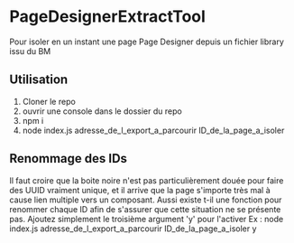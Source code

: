 # PageDesignerExtractTool
Pour isoler en un instant une page Page Designer depuis un fichier library issu du BM

## Utilisation
1. Cloner le repo
2. ouvrir une console dans le dossier du repo
2. npm i
3. node index.js adresse_de_l_export_a_parcourir ID_de_la_page_a_isoler

## Renommage des IDs
Il faut croire que la boite noire n'est pas particulièrement douée pour faire des UUID vraiment unique, et il arrive que la page s'importe très mal à cause lien multiple vers un composant.
Aussi existe t-il une fonction pour renommer chaque ID afin de s'assurer que cette situation ne se présente pas. Ajoutez simplement le troisième argument 'y' pour l'activer
Ex : node index.js adresse_de_l_export_a_parcourir ID_de_la_page_a_isoler y
